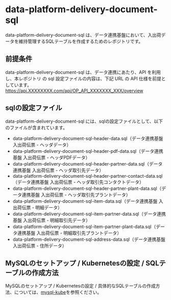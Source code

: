 # data-platform-delivery-document-sql   

data-platform-delivery-document-sql は、データ連携基盤において、入出荷データを維持管理するSQLテーブルを作成するためのレポジトリです。

## 前提条件  
data-platform-delivery-document-sql は、データ連携にあたり、API を利用し、本レポジトリ の sql 設定ファイルの内容は、下記 URL の API 仕様を前提としています。  
https://api.XXXXXXXX.com/api/OP_API_XXXXXXX_XXX/overview    

## sqlの設定ファイル

data-platform-delivery-document-sql には、sqlの設定ファイルとして、以下のファイルが含まれています。  

* data-platform-delivery-document-sql-header-data.sql（データ連携基盤 入出荷伝票 - ヘッダデータ）
* data-platform-delivery-document-sql-header-pdf-data.sql（データ連携基盤 入出荷伝票 - ヘッダPDFデータ）
* data-platform-delivery-document-sql-header-partner-data.sql（データ連携基盤 入出荷伝票 - ヘッダ取引先データ）
* data-platform-delivery-document-sql-header-partner-contact-data.sql（データ連携基盤 入出荷伝票 - ヘッダ取引先コンタクトデータ）
* data-platform-delivery-document-sql-header-partner-plant-data.sql（データ連携基盤 入出荷伝票 - ヘッダ取引先プラントデータ）
* data-platform-delivery-document-sql-item-data.sql（データ連携基盤 入出荷伝票 - 明細データ）
* data-platform-delivery-document-sql-item-partner-data.sql（データ連携基盤 入出荷伝票 - 明細取引先データ）
* data-platform-delivery-document-sql-item-partner-plant-data.sql（データ連携基盤 入出荷伝票 - 明細取引先プラントデータ）
* data-platform-delivery-document-sql-address-data.sql（データ連携基盤 入出荷伝票 - 住所データ）

## MySQLのセットアップ / Kubernetesの設定 / SQLテーブルの作成方法
MySQLのセットアップ / Kubernetesの設定 / 具体的なSQLテーブルの作成方法、については、[mysql-kube](https://github.com/latonaio/mysql-kube)を参照ください。
